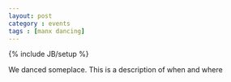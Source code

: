```yaml
---
layout: post
category : events
tags : [manx dancing]
---
```

{% include JB/setup %}

We danced someplace. This is a description of when and where
